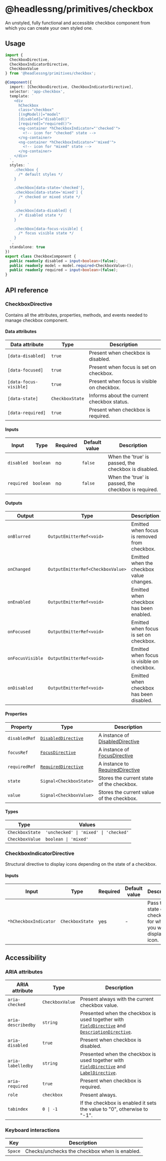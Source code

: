 # @headlessng/primitives/checkbox

An unstyled, fully functional and accessible checkbox component from which you can create your own styled one.

## Usage

```typescript
import {
  CheckboxDirective,
  CheckboxIndicatorDirective,
  CheckboxValue
} from '@headlessng/primitives/checkbox';

@Component({
  import: [CheckboxDirective, CheckboxIndicatorDirective],
  selector: 'app-checkbox',
  template: `
    <div
      hCheckbox
      class="checkbox"
      [(ngModel)]="model"
      [disabled]="disabled()"
      [required]="required()">
      <ng-container *hCheckboxIndicator="'checked'">
        <!-- icon for "checked" state -->
      </ng-container>
      <ng-container *hCheckboxIndicator="'mixed'">
        <!-- icon for "mixed" state -->
      </ng-container>
    </div>
  `,
  styles: `
    .checkbox {
      /* default styles */
    }

    .checkbox[data-state='checked'],
    .checkbox[data-state='mixed'] {
      /* checked or mixed state */
    }

    .checkbox[data-disabled] {
      /* disabled state */
    }

    .checkbox[data-focus-visible] {
      /* focus visible state */
    }
  `,
  standalone: true
})
export class CheckboxComponent {
  public readonly disabled = input<boolean>(false);
  public readonly model = model.required<CheckboxValue>();
  public readonly required = input<boolean>(false);
}
```

## API reference

### CheckboxDirective

Contains all the attributes, properties, methods, and events needed to manage checkbox component.

#### Data attributes

| Data attribute         | Type            | Description                                |
| ---------------------- | --------------- | ------------------------------------------ |
| `[data-disabled]`      | `true`          | Present when checkbox is disabled.         |
| `[data-focused]`       | `true`          | Present when focus is set on checkbox.     |
| `[data-focus-visible]` | `true`          | Present when focus is visible on checkbox. |
| `[data-state]`         | `CheckboxState` | Informs about the current checkbox status. |
| `[data-required]`      | `true`          | Present when checkbox is required.         |

#### Inputs

| Input      | Type      | Required | Default value | Description                                          |
| ---------- | --------- | -------- | ------------- | ---------------------------------------------------- |
| `disabled` | `boolean` | no       | `false`       | When the 'true' is passed, the checkbox is disabled. |
| `required` | `boolean` | no       | `false`       | When the 'true' is passed, the checkbox is required. |

#### Outputs

| Output           | Type                              | Description                                  |
| ---------------- | --------------------------------- | -------------------------------------------- |
| `onBlurred`      | `OutputEmitterRef<void>`          | Emitted when focus is removed from checkbox. |
| `onChanged`      | `OutputEmitterRef<CheckboxValue>` | Emitted when the checkbox value changes.     |
| `onEnabled`      | `OutputEmitterRef<void>`          | Emitted when checkbox has been enabled.      |
| `onFocused`      | `OutputEmitterRef<void>`          | Emitted when focus is set on checkbox.       |
| `onFocusVisible` | `OutputEmitterRef<void>`          | Emitted when focus is visible on checkbox.   |
| `onDisabled`     | `OutputEmitterRef<void>`          | Emitted when checkbox has been disabled.     |

#### Properties

| Property      | Type                                         | Description                                              |
| ------------- | -------------------------------------------- | -------------------------------------------------------- |
| `disabledRef` | [`DisabledDirective`](../disabled/README.md) | A instance of [DisabledDirective](../disabled/README.md) |
| `focusRef`    | [`FocusDirective`](../focus/README.md)       | A instance of [FocusDirective](../focus/README.md)       |
| `requiredRef` | [`RequiredDirective`](../required/README.md) | A instance to [RequiredDirective](../disabled/README.md) |
| `state`       | `Signal<CheckboxState>`                      | Stores the current state of the checkbox.                |
| `value`       | `Signal<CheckboxValue>`                      | Stores the current value of the checkbox.                |

#### Types

| Type            | Values                                |
| --------------- | ------------------------------------- |
| `CheckboxState` | `'unchecked' \| 'mixed' \| 'checked'` |
| `CheckboxValue` | `boolean \| 'mixed'`                  |

### CheckboxIndicatorDirective

Structural directive to display icons depending on the state of a checkbox.

#### Inputs

| Input                 | Type            | Required | Default value | Description                                                           |
| --------------------- | --------------- | -------- | ------------- | --------------------------------------------------------------------- |
| `*hCheckboxIndicator` | `CheckboxState` | yes      | -             | Pass the state of the checkbox for which you want to display an icon. |

## Accessibility

### ARIA attributes

| ARIA attribute     | Type            | Description                                                                                                                                      |
| ------------------ | --------------- | ------------------------------------------------------------------------------------------------------------------------------------------------ |
| `aria-checked`     | `CheckboxValue` | Present always with the current checkbox value.                                                                                                  |
| `aria-describedby` | `string`        | Presented when the checkbox is used together with [`FieldDirective`](../field/README.md) and [`DescriptionDirective`](../description/README.md). |
| `aria-disabled`    | `true`          | Present when checkbox is disabled.                                                                                                               |
| `aria-labelledby`  | `string`        | Presented when the checkbox is used together with [`FieldDirective`](../field/README.md) and [`LabelDirective`](../label/README.md).             |
| `aria-required`    | `true`          | Present when checkbox is required.                                                                                                               |
| `role`             | `checkbox`      | Present always.                                                                                                                                  |
| `tabindex`         | `0 \| -1`       | If the checkbox is enabled it sets the value to "0", otherwise to "-1".                                                                          |

### Keyboard interactions

| Key     | Description                                   |
| ------- | --------------------------------------------- |
| `Space` | Checks/unchecks the checkbox when is enabled. |
